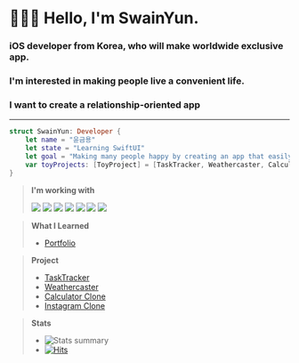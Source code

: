 # 🧑🏻‍💻 Hello, I'm SwainYun.
### iOS developer from Korea, who will make worldwide exclusive app.
### I'm interested in making people live a convenient life.
### I want to create a relationship-oriented app
---------------------------------------------------------------------
```Swift
struct SwainYun: Developer {
    let name = "윤금용"
    let state = "Learning SwiftUI"
    let goal = "Making many people happy by creating an app that easily solves difficult things in real life"
    var toyProjects: [ToyProject] = [TaskTracker, Weathercaster, CalculatorClone, InstagramClone]
}
```
> **I'm working with**
>     <p>
        <a href="https://developer.apple.com/swift/" target="_blank"><img src="https://img.shields.io/badge/Swift-F05138?style=flat&logo=Swift&logoColor=white"></a>
        <a href="https://www.apple.com/kr/ios/" target="_blank"><img src="https://img.shields.io/badge/iOS-181717?style=flat&logo=Apple&logoColor=Black"/></a>
        <a href="https://www.apple.com/kr/ios/" target="_blank"><img src="https://img.shields.io/badge/UIKit-c4b50e?style=flat&logo=UIKit&logoColor=white"/></a>
        <a href="https://www.apple.com/kr/ios/" target="_blank"><img src="https://img.shields.io/badge/SwiftUI-000000?style=flat&logo=Swift&logoColor=blue"/></a>
        <a href="https://iterm2.com" target="_blank"><img src="https://img.shields.io/badge/iTerm2-000000?style=flat&logo=iTerm2&logoColor=white"></a>
        <a href="https://git-scm.com" target="_blank"><img src="https://img.shields.io/badge/Git-F05032?style=flat&logo=Git&logoColor=white"></a>
        <a href="https://developer.apple.com/kr/xcode/" target="_blank"><img src="https://img.shields.io/badge/Xcode-147EFB?style=flat&logo=Xcode&logoColor=white"></a>
      </p>

> **What I Learned**
> * [Portfolio](https://github.com/Remaked-Swain/Portfolio.git)

> **Project**
> * [TaskTracker](https://github.com/Remaked-Swain/TaskTracker.git)
> * [Weathercaster](https://github.com/Remaked-Swain/Weathercaster.git)
> * [Calculator Clone](https://github.com/Remaked-Swain/CalculatorClone.git)
> * [Instagram Clone](https://github.com/Remaked-Swain/InstagramClone.git)

> **Stats**
> * ![Stats summary](https://github-readme-stats.vercel.app/api?username=Remaked-Swain&theme=outrun&show_icons=true)
> * [![Hits](https://hits.seeyoufarm.com/api/count/incr/badge.svg?url=https%3A%2F%2Fgithub.com%2FRemaked-Swain&count_bg=%23FB0000&title_bg=%23555555&icon=apple.svg&icon_color=%23FFFFFF&title=Visits&edge_flat=true)](https://hits.seeyoufarm.com)
